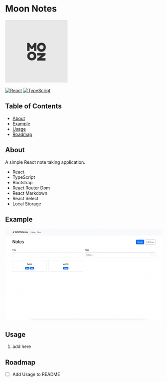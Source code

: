 # Moon Notes

<img src="hero.png" alt="Logo" width="200" height="200">

[![React](https://img.shields.io/badge/react-16.14.0-blue.svg)](https://reactjs.org/)
[![TypeScript](https://img.shields.io/badge/typescript-4.2.4-blue.svg)](https://www.typescriptlang.org/)

## Table of Contents

- [About](#about)
- [Example](#example)
- [Usage](#usage)
- [Roadmap](#usage)

## About

A simple React note taking application.

- React
- TypeScript
- Bootstrap
- React Router Dom
- React Markdown
- React Select
- Local Storage

## Example

<img src="example.jpg" alt="Logo" width="600" height="293">

## Usage

1. add here

## Roadmap

- [ ] Add Usage to README
